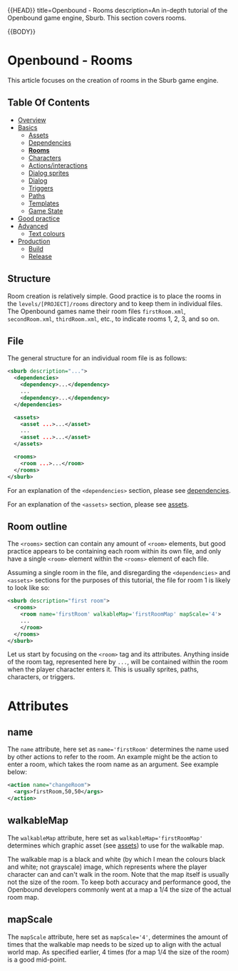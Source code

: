 {{HEAD}}
title=Openbound - Rooms
description=An in-depth tutorial of the Openbound game engine, Sburb. This section covers rooms.

{{BODY}}

# Openbound - Rooms

This article focuses on the creation of rooms in the Sburb game engine.

## Table Of Contents

-   [Overview](/openbound-overview)
-   [Basics](/openbound-basics)
    -   [Assets](/openbound-assets)
    -   [Dependencies](/openbound-dependencies)
    -   [**Rooms**](/openbound-rooms)
    -   [Characters](/openbound-characters)
    -   [Actions/interactions](/openbound-actions)
    -   [Dialog sprites](/openbound-dialog-sprites)
    -   [Dialog](/openbound-dialog)
    -   [Triggers](/openbound-triggers)
    -   [Paths](/openbound-paths)
    -   [Templates](/openbound-templates)
    -   [Game State](/openbound-gamestate)
-   [Good practice](/openbound-good-practice)
-   [Advanced](/openbound-advanced)
    -   [Text colours](/openbound-text-colours)
-   [Production](/openbound-production)
    -   [Build](/openbound-build)
    -   [Release](openbound-release)

## Structure

Room creation is relatively simple. Good practice is to place the rooms in the `levels/[PROJECT]/rooms` directory and to keep them in individual files. The Openbound games name their room files `firstRoom.xml`, `secondRoom.xml`, `thirdRoom.xml`, etc., to indicate rooms 1, 2, 3, and so on.

## File

The general structure for an individual room file is as follows:

```xml
<sburb description="...">
  <dependencies>
    <dependency>...</dependency>
    ...
    <dependency>...</dependency>
  </dependencies>

  <assets>
    <asset ...>...</asset>
    ...
    <asset ...>...</asset>
  </assets>

  <rooms>
    <room ...>...</room>
  </rooms>
</sburb>
```

For an explanation of the `<dependencies>` section, please see [dependencies](/openbound-dependencies).

For an explanation of the `<assets>` section, please see [assets](/openbound-assets).

## Room outline

The `<rooms>` section can contain any amount of `<room>` elements, but good practice appears to be containing each room within its own file, and only have a single `<room>` element within the `<rooms>` element of each file.

Assuming a single room in the file, and disregarding the `<dependencies>` and `<assets>` sections for the purposes of this tutorial, the file for room 1 is likely to look like so:

```xml
<sburb description="first room">
  <rooms>
    <room name='firstRoom' walkableMap='firstRoomMap' mapScale='4'>
    ...
    </room>
  </rooms>
</sburb>
```

Let us start by focusing on the `<room>` tag and its attributes. Anything inside of the room tag, represented here by `...`, will be contained within the room when the player character enters it. This is usually sprites, paths, characters, or triggers.

# Attributes

## name

The `name` attribute, here set as `name='firstRoom'` determines the name used by other actions to refer to the room. An example might be the action to enter a room, which takes the room name as an argument. See example below:

```xml
<action name="changeRoom">
  <args>firstRoom,50,50</args>
</action>
```

## walkableMap

The `walkableMap` attribute, here set as `walkableMap='firstRoomMap'` determines which graphic asset (see [assets](/openbound-assets)) to use for the walkable map.

The walkable map is a black and white (by which I mean the colours black and white; not grayscale) image, which represents where the player character can and can't walk in the room. Note that the map itself is usually not the size of the room. To keep both accuracy and performance good, the Openbound developers commonly went at a map a 1/4 the size of the actual room map.

## mapScale

The `mapScale` attribute, here set as `mapScale='4'`, determines the amount of times that the walkable map needs to be sized up to align with the actual world map. As specified earlier, 4 times (for a map 1/4 the size of the room) is a good mid-point.
